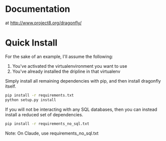# Documentation

at http://www.project8.org/dragonfly/

# Quick Install

For the sake of an example, I'll assume the following:

1. You've activated the virtualenvironment you want to use
1. You've already installed the dripline in that virtualenv

Simply install all remaining dependencies with pip, and then install dragonfly itself.
```bash
pip install -r requirements.txt
python setup.py install
```

If you will not be interacting with any SQL databases, then you can instead install a reduced set of dependencies.
```bash
pip install -r requirements_no_sql.txt
```
Note: On Claude, use requirements_no_sql.txt  
